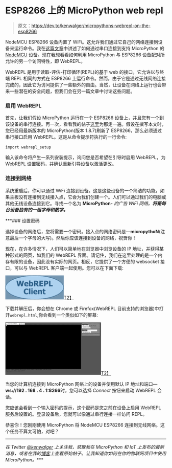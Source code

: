 # ESP8266 上的 MicroPython web repl

> 原文：<https://dev.to/kenwalger/micropythons-webrepl-on-the-esp8266>

NodeMCU ESP8266 设备内置了 WiFi。这允许我们通过它自己的网络连接到设备来运行命令。我在[这篇文章](https://www.kenwalger.com/blog/iot/micropython-and-nodemcu-esp8266/)中讲述了如何通过串口连接到支持 MicroPython 的 [NodeMCU](https://www.amazon.com/gp/product/B01N0B48NI/ref=as_li_tl?ie=UTF8&tag=kenwalgersite-20&camp=1789&creative=9325&linkCode=as2&creativeASIN=B01N0B48NI&linkId=dc1e9f82e2beb42bca36616a22b8820d) 设备。现在我想看看如何利用 MicroPython 与 ESP8266 设备配对所允许的另一个访问特性，即 WebREPL。

WebREPL 是用于读取-评估-打印循环(REPL)的基于 web 的接口，它允许以与终端 REPL 相同的方式在 ESP8266 上运行命令。然而，由于它是通过无线网络连接完成的，因此它为访问提供了一些额外的自由。当然，让设备在网络上运行也会带来一些潜在的安全问题，但我们会在另一篇文章中讨论这些问题。

### 启用 WebREPL

首先，让我们假设 MicroPython 运行在一个 ESP8266 设备上，并且您有一个到该设备的串行连接。再一次，看看我的帖子[这里](https://www.kenwalger.com/blog/iot/micropython-and-nodemcu-esp8266/)为那走一遍。假设在撰写本文时，您已经用最新版本的 MicroPython(版本 1.8.7)刷新了 ESP8266，那么必须通过串行接口启用 WebREPL。这是从命令提示符执行的一行命令:

```
import webrepl_setup

```

输入该命令将产生一系列安装提示，询问您是否希望在引导时启用 WebREPL，为 WebREPL 设置密码，并确认重新引导设备以激活更改。

### 连接到网络

系统重启后，你可以通过 WiFi 连接到设备。这是这些设备的一个简洁的功能，如果主板没有连接到无线接入点，它会为我们创建一个。人们可以通过我们的电脑或其他无线设备连接到它。寻找一个名为 **MicroPython-** *的广告 WiFi 网络。**将是每台设备独有的一组字母和数字。***

 ***### 设置密码

选择设备的网络后，您将需要一个密码。接入点的网络密码是—**micropythoN**(注意最后一个字母的大写)。然后你应该连接到设备的网络，祝贺你！

现在，在许多情况下，人们可以简单地在浏览器中浏览设备的 IP 地址，并获得某种形式的网页，如我们的 WebREPL 界面。请记住，我们在这里处理的是一个内存有限的设备，因此没有实际的网页。相反，它提供了一个方便的 websocket 接口，可以与 WebREPL 客户端一起使用。您可以在下面下载:

[![Download MicroPython WebREPL Client](img/854a0a7d311ddd5c5a03a6b0c5e94f51.png)T2】](https://github.com/micropython/webrepl/archive/master.zip)

下载并解压后，你会想在 Chrome 或 Firefox(WebREPL 目前支持的浏览器)中打开`webrepl.html`,你会看到一个类似如下的屏幕:

[![](img/4716065bde8d6fcf39ce9e24569b67b9.png)T2】](https://www.kenwalger.com/blog/wp-content/uploads/2017/05/webrepl-screenshot.png)

当您的计算机连接到 MicroPython 网络上的设备并使用默认 IP 地址和端口—**ws://192 . 168 . 4 . 1:8266**时，您可以选择 *Connect* 按钮来启动 WebREPL 会话。

您应该会看到一个输入密码的提示，这个密码是您之前在设备上启用 WebREPL 服务后设置的。登录设备后，您就可以像通过串行连接一样访问 REPL。

恭喜你！您刚刚使用 MicroPython 将 NodeMCU ESP8266 连接到无线网络。这个任务不算太可怕，对吧？

* * *

 *在 Twitter [@kenwalger](https://www.twitter.com/kenwalger) 上关注我，获取我在 MicroPython 和 IoT 上发布的最新消息，或者在我的[博客](https://www.kenwalger.com/blog)上查看原始帖子。让我知道你如何在你的物联网项目中使用 MicroPython。****